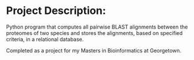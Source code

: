 # Project Description:
Python program that computes all pairwise BLAST alignments between the proteomes of two species and stores the alignments, based on specified criteria, in a relational database.

Completed as a project for my Masters in Bioinformatics at Georgetown.
